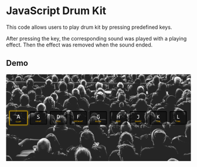 # JavaScript Drum Kit

This code allows users to play drum kit by pressing predefined keys.

After pressing the key, the corresponding sound was played with a playing effect. Then the effect was removed when the sound ended.

## Demo
![Screenshot of drum kit.](../assets/images/day1.png)
